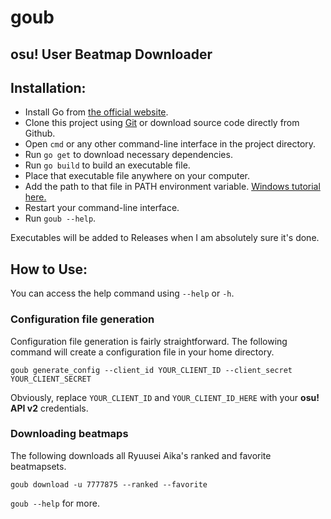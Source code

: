 # goub

## osu! User Beatmap Downloader

## Installation:

- Install Go from [the official website](https://go.dev/).
- Clone this project using [Git](https://git-scm.com/) or download source code directly from Github.
- Open `cmd` or any other command-line interface in the project directory.
- Run `go get` to download necessary dependencies.
- Run `go build` to build an executable file.
- Place that executable file anywhere on your computer.
- Add the path to that file in PATH environment
  variable. [Windows tutorial here.](https://stackoverflow.com/questions/44272416/how-to-add-a-folder-to-path-environment-variable-in-windows-10-with-screensho)
- Restart your command-line interface.
- Run `goub --help`.

Executables will be added to Releases when I am absolutely sure it's done.

## How to Use:

You can access the help command using `--help` or `-h`.

### Configuration file generation

Configuration file generation is fairly straightforward. The following command will create a configuration file in your
home directory.

```console
goub generate_config --client_id YOUR_CLIENT_ID --client_secret YOUR_CLIENT_SECRET
```

Obviously, replace `YOUR_CLIENT_ID` and `YOUR_CLIENT_ID_HERE` with your **osu! API v2** credentials.

### Downloading beatmaps

The following downloads all Ryuusei Aika's ranked and favorite beatmapsets.
```console
goub download -u 7777875 --ranked --favorite
```

`goub --help` for more.
